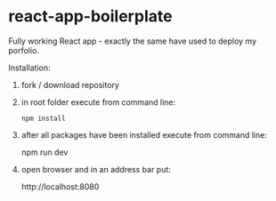 # react-app-boilerplate

Fully working React app - exactly the same have used to deploy my porfolio.

Installation:

 1. fork / download repository
 
 2. in root folder execute from command line:
 
        npm install
  
  3. after all packages have been installed execute from command line:
  
        npm run dev
     
   4. open browser and in an address bar put:
   
        http://localhost:8080
     
  
